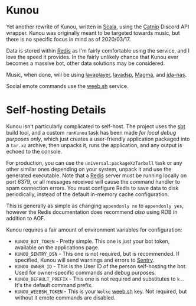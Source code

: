 # Kunou
Yet another rewrite of Kunou, written in [Scala](https://www.scala-lang.org/), using the [Catnip](https://github.com/mewna/catnip)
Discord API wrapper. Kunou was originally meant to be targeted towards music, but there is no specific focus in mind as of 2020/03/17.

Data is stored within [Redis](https://redis.io/) as I'm fairly comfortable using the service, and I love the speed it provides.
In the fairly unlikely chance that Kunou ever becomes a massive bot, other data solutions may be considered.

Music, when done, will be using [lavaplayer](https://github.com/sedmelluq/lavaplayer), [lavadsp](https://github.com/natanbc/lavadsp),
[Magma](https://github.com/napstr/Magma), and [jda-nas](https://github.com/sedmelluq/jda-nas).

Social emote commands use the [weeb.sh](https://weeb.sh/) service.

# Self-hosting Details
Kunou isn't particularly complicated to self-host. The project uses the [sbt](https://www.scala-sbt.org/) build tool,
and a custom `runKunou` task has been made *for local debug purposes only*, which just creates a user-friendly application packaged into a `tar.xz` archive,
then unpacks it, runs the application, and any output is echoed to the console.

For production, you can use the `universal:packageXzTarball` task or any other similar ones depending on your system, unpack it
and use the generated executable. Note that a [Redis](https://redis.io/) server must be running locally on port 6379, or all messages
received will cause the command handler to spam connection errors. You must configure Redis to save data to disk periodically,
instead of the default in-memory cache configuration.

This is generally as simple as changing `appendonly no` to `appendonly yes`, however the Redis documentation does recommend
*also* using RDB in addition to AOF.

Kunou requires a fair amount of environment variables for configuration:
* `KUNOU_BOT_TOKEN` - Pretty simple. This one is just your bot token, available on the applications page.
* `KUNOU_SENTRY_DSN` - This one is not required, but is recommended. If specified, Kunou will send warnings and errors to [Sentry](https://sentry.io/welcome/).
* `KUNOU_OWNER_ID` - This is the User ID of the person self-hosting the bot. Used for owner-specific commands and debug purposes.
* `KUNOU_DEFAULT_PREFIX` - This one is not required and substitutes to `k.`. It's the default command prefix.
* `KUNOU_WEEBSH_TOKEN` - This is your `Wolke` [weeb.sh](https://weeb.sh/) key. Not required, but without it emote commands are disabled.
